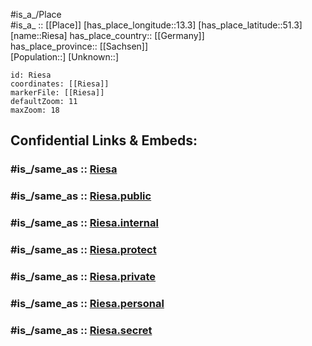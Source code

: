 ﻿---
confidential: public
isDeleted: false
location:
- 51.3
- 13.3
mapmarker: city
mapzoom:
- 7
- 12
SpocWebEntityId: 33738
tags:
- geo/City
type: City
---

#is_a_/Place  
#is_a_ :: [[Place]] 
[has_place_longitude::13.3] 
[has_place_latitude::51.3] 
[name::Riesa] 
has_place_country:: [[Germany]]  
has_place_province:: [[Sachsen]]  
[Population::] 
[Unknown::] 


```leaflet
id: Riesa
coordinates: [[Riesa]] 
markerFile: [[Riesa]] 
defaultZoom: 11 
maxZoom: 18
```


## Confidential Links & Embeds: 

### #is_/same_as :: [Riesa](/_Standards/Earth/Continent/Europe/Europe~Central/Germany/Germany~East/Sachsen/counties~Sachsen/Meißen/cities~Meißen/Riesa.md) 

### #is_/same_as :: [Riesa.public](/_public/Earth/Continent/Europe/Europe~Central/Germany/Germany~East/Sachsen/counties~Sachsen/Meißen/cities~Meißen/Riesa.public.md) 

### #is_/same_as :: [Riesa.internal](/_internal/Earth/Continent/Europe/Europe~Central/Germany/Germany~East/Sachsen/counties~Sachsen/Meißen/cities~Meißen/Riesa.internal.md) 

### #is_/same_as :: [Riesa.protect](/_protect/Earth/Continent/Europe/Europe~Central/Germany/Germany~East/Sachsen/counties~Sachsen/Meißen/cities~Meißen/Riesa.protect.md) 

### #is_/same_as :: [Riesa.private](/_private/Earth/Continent/Europe/Europe~Central/Germany/Germany~East/Sachsen/counties~Sachsen/Meißen/cities~Meißen/Riesa.private.md) 

### #is_/same_as :: [Riesa.personal](/_personal/Earth/Continent/Europe/Europe~Central/Germany/Germany~East/Sachsen/counties~Sachsen/Meißen/cities~Meißen/Riesa.personal.md) 

### #is_/same_as :: [Riesa.secret](/_secret/Earth/Continent/Europe/Europe~Central/Germany/Germany~East/Sachsen/counties~Sachsen/Meißen/cities~Meißen/Riesa.secret.md)

